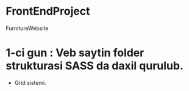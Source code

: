 # FrontEndProject
FurnitureWebsite

# 1-ci gun : Veb saytin folder strukturasi SASS da daxil qurulub.
  * Grid sistemi.
  
